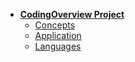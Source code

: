 * [**CodingOverview Project**](/)
    * [Concepts](concepts/concepts.md)
    * [Application](applications/application.md)
    * [Languages](languages/languages.md)